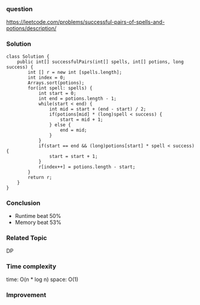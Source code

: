 ### question
https://leetcode.com/problems/successful-pairs-of-spells-and-potions/description/
### Solution
```
class Solution {
    public int[] successfulPairs(int[] spells, int[] potions, long success) {
        int [] r = new int [spells.length];
        int index = 0;
        Arrays.sort(potions);
        for(int spell: spells) {
            int start = 0;
            int end = potions.length - 1;
            while(start < end) {
                int mid = start + (end - start) / 2;
                if(potions[mid] * (long)spell < success) {
                    start = mid + 1;
                } else {
                    end = mid;
                }
            }
            if(start == end && (long)potions[start] * spell < success) {
                start = start + 1;
            }
            r[index++] = potions.length - start;
        }
        return r;
    }
}
```
### Conclusion
- Runtime beat 50%
- Memory beat 53%

### Related Topic
DP

### Time complexity
time: O(n * log n)
space: O(1)

### Improvement